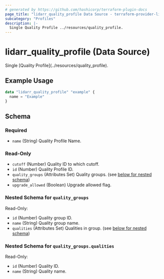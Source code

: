 ```yaml
---
# generated by https://github.com/hashicorp/terraform-plugin-docs
page_title: "lidarr_quality_profile Data Source - terraform-provider-lidarr"
subcategory: "Profiles"
description: |-
  Single Quality Profile ../resources/quality_profile.
---
```


# lidarr_quality_profile (Data Source)

<!-- subcategory:Profiles -->Single [Quality Profile](../resources/quality_profile).

## Example Usage

```terraform
data "lidarr_quality_profile" "example" {
  name = "Example"
}
```

<!-- schema generated by tfplugindocs -->
## Schema

### Required

- `name` (String) Quality Profile Name.

### Read-Only

- `cutoff` (Number) Quality ID to which cutoff.
- `id` (Number) Quality Profile ID.
- `quality_groups` (Attributes Set) Quality groups. (see [below for nested schema](#nestedatt--quality_groups))
- `upgrade_allowed` (Boolean) Upgrade allowed flag.

<a id="nestedatt--quality_groups"></a>
### Nested Schema for `quality_groups`

Read-Only:

- `id` (Number) Quality group ID.
- `name` (String) Quality group name.
- `qualities` (Attributes Set) Qualities in group. (see [below for nested schema](#nestedatt--quality_groups--qualities))

<a id="nestedatt--quality_groups--qualities"></a>
### Nested Schema for `quality_groups.qualities`

Read-Only:

- `id` (Number) Quality ID.
- `name` (String) Quality name.


